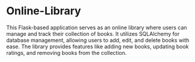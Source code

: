 # Online-Library
This Flask-based application serves as an online library where users can manage and track their collection of books. It utilizes SQLAlchemy for database management, allowing users to add, edit, and delete books with ease. The library provides features like adding new books, updating book ratings, and removing books from the collection.
